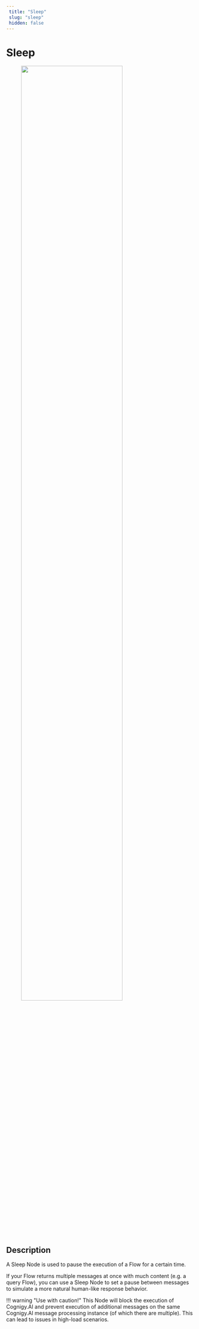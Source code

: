 ```yaml
---
 title: "Sleep" 
 slug: "sleep" 
 hidden: false 
---
```

# Sleep

<figure>
  <img class="image-center" src="{{config.site_url}}ai/flow-nodes/images/logic/sleep.png" width="80%" />
</figure>

## Description
<div class="divider"></div>

A Sleep Node is used to pause the execution of a Flow for a certain time.

If your Flow returns multiple messages at once with much content (e.g. a query Flow), you can use a Sleep Node to set a pause between messages to simulate a more natural human-like response behavior.

!!! warning "Use with caution!"
    This Node will block the execution of Cognigy.AI and prevent execution of additional messages on the same Cognigy.AI message processing instance (of which there are multiple). This can lead to issues in high-load scenarios.